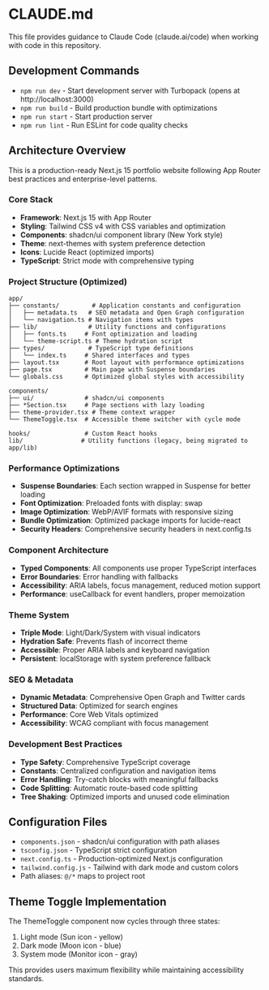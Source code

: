 # CLAUDE.md

This file provides guidance to Claude Code (claude.ai/code) when working with code in this repository.

## Development Commands

- `npm run dev` - Start development server with Turbopack (opens at http://localhost:3000)
- `npm run build` - Build production bundle with optimizations
- `npm run start` - Start production server
- `npm run lint` - Run ESLint for code quality checks

## Architecture Overview

This is a production-ready Next.js 15 portfolio website following App Router best practices and enterprise-level patterns.

### Core Stack
- **Framework**: Next.js 15 with App Router
- **Styling**: Tailwind CSS v4 with CSS variables and optimization
- **Components**: shadcn/ui component library (New York style)
- **Theme**: next-themes with system preference detection
- **Icons**: Lucide React (optimized imports)
- **TypeScript**: Strict mode with comprehensive typing

### Project Structure (Optimized)
```
app/
├── constants/         # Application constants and configuration
│   ├── metadata.ts   # SEO metadata and Open Graph configuration
│   └── navigation.ts # Navigation items with types
├── lib/              # Utility functions and configurations
│   ├── fonts.ts     # Font optimization and loading
│   └── theme-script.ts # Theme hydration script
├── types/            # TypeScript type definitions
│   └── index.ts     # Shared interfaces and types
├── layout.tsx       # Root layout with performance optimizations
├── page.tsx         # Main page with Suspense boundaries
└── globals.css      # Optimized global styles with accessibility

components/
├── ui/              # shadcn/ui components
├── *Section.tsx     # Page sections with lazy loading
├── theme-provider.tsx # Theme context wrapper
└── ThemeToggle.tsx  # Accessible theme switcher with cycle mode

hooks/               # Custom React hooks
lib/                # Utility functions (legacy, being migrated to app/lib)
```

### Performance Optimizations
- **Suspense Boundaries**: Each section wrapped in Suspense for better loading
- **Font Optimization**: Preloaded fonts with display: swap
- **Image Optimization**: WebP/AVIF formats with responsive sizing
- **Bundle Optimization**: Optimized package imports for lucide-react
- **Security Headers**: Comprehensive security headers in next.config.ts

### Component Architecture
- **Typed Components**: All components use proper TypeScript interfaces
- **Error Boundaries**: Error handling with fallbacks
- **Accessibility**: ARIA labels, focus management, reduced motion support
- **Performance**: useCallback for event handlers, proper memoization

### Theme System
- **Triple Mode**: Light/Dark/System with visual indicators
- **Hydration Safe**: Prevents flash of incorrect theme
- **Accessible**: Proper ARIA labels and keyboard navigation
- **Persistent**: localStorage with system preference fallback

### SEO & Metadata
- **Dynamic Metadata**: Comprehensive Open Graph and Twitter cards
- **Structured Data**: Optimized for search engines
- **Performance**: Core Web Vitals optimized
- **Accessibility**: WCAG compliant with focus management

### Development Best Practices
- **Type Safety**: Comprehensive TypeScript coverage
- **Constants**: Centralized configuration and navigation items
- **Error Handling**: Try-catch blocks with meaningful fallbacks
- **Code Splitting**: Automatic route-based code splitting
- **Tree Shaking**: Optimized imports and unused code elimination

## Configuration Files
- `components.json` - shadcn/ui configuration with path aliases
- `tsconfig.json` - TypeScript strict configuration
- `next.config.ts` - Production-optimized Next.js configuration
- `tailwind.config.js` - Tailwind with dark mode and custom colors
- Path aliases: `@/*` maps to project root

## Theme Toggle Implementation
The ThemeToggle component now cycles through three states:
1. Light mode (Sun icon - yellow)
2. Dark mode (Moon icon - blue)  
3. System mode (Monitor icon - gray)

This provides users maximum flexibility while maintaining accessibility standards.